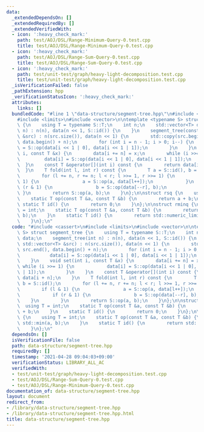 ```yaml
---
data:
  _extendedDependsOn: []
  _extendedRequiredBy: []
  _extendedVerifiedWith:
  - icon: ':heavy_check_mark:'
    path: test/AOJ/DSL/Range-Minimum-Query-0.test.cpp
    title: test/AOJ/DSL/Range-Minimum-Query-0.test.cpp
  - icon: ':heavy_check_mark:'
    path: test/AOJ/DSL/Range-Sum-Query-0.test.cpp
    title: test/AOJ/DSL/Range-Sum-Query-0.test.cpp
  - icon: ':heavy_check_mark:'
    path: test/unit-test/graph/heavy-light-decomposition.test.cpp
    title: test/unit-test/graph/heavy-light-decomposition.test.cpp
  _isVerificationFailed: false
  _pathExtension: hpp
  _verificationStatusIcon: ':heavy_check_mark:'
  attributes:
    links: []
  bundledCode: "#line 1 \"data-structure/segment-tree.hpp\"\n#include <cassert>\n\
    #include <limits>\n#include <vector>\n\ntemplate <typename S> struct segment_tree\
    \ {\n    using T = typename S::T;\n    int n;\n    std::vector<T> data;\n    segment_tree(int\
    \ n) : n(n), data(n << 1, S::id()) {\n    }\n    segment_tree(const std::vector<T>\
    \ &src) : n(src.size()), data(n << 1) {\n        std::copy(src.begin(), src.end(),\
    \ data.begin() + n);\n        for (int i = n - 1; i > 0; i--) {\n            data[i]\
    \ = S::op(data[i << 1 | 0], data[i << 1 | 1]);\n        }\n    }\n    void set(int\
    \ i, const T &x) {\n        data[i += n] = x;\n        while (i >>= 1) {\n   \
    \         data[i] = S::op(data[i << 1 | 0], data[i << 1 | 1]);\n        }\n  \
    \  }\n    const T &operator[](int i) const {\n        return data[i + n];\n  \
    \  }\n    T fold(int l, int r) const {\n        T a = S::id(), b = S::id();\n\
    \        for (l += n, r += n; l < r; l >>= 1, r >>= 1) {\n            if (l &\
    \ 1) {\n                a = S::op(a, data[l++]);\n            }\n            if\
    \ (r & 1) {\n                b = S::op(data[--r], b);\n            }\n       \
    \ }\n        return S::op(a, b);\n    }\n};\n\nstruct rsq {\n    using T = int;\n\
    \    static T op(const T &a, const T &b) {\n        return a + b;\n    }\n   \
    \ static T id() {\n        return 0;\n    }\n};\n\nstruct rminq {\n    using T\
    \ = int;\n    static T op(const T &a, const T &b) {\n        return std::min(a,\
    \ b);\n    }\n    static T id() {\n        return std::numeric_limits<T>::max();\n\
    \    }\n};\n"
  code: "#include <cassert>\n#include <limits>\n#include <vector>\n\ntemplate <typename\
    \ S> struct segment_tree {\n    using T = typename S::T;\n    int n;\n    std::vector<T>\
    \ data;\n    segment_tree(int n) : n(n), data(n << 1, S::id()) {\n    }\n    segment_tree(const\
    \ std::vector<T> &src) : n(src.size()), data(n << 1) {\n        std::copy(src.begin(),\
    \ src.end(), data.begin() + n);\n        for (int i = n - 1; i > 0; i--) {\n \
    \           data[i] = S::op(data[i << 1 | 0], data[i << 1 | 1]);\n        }\n\
    \    }\n    void set(int i, const T &x) {\n        data[i += n] = x;\n       \
    \ while (i >>= 1) {\n            data[i] = S::op(data[i << 1 | 0], data[i << 1\
    \ | 1]);\n        }\n    }\n    const T &operator[](int i) const {\n        return\
    \ data[i + n];\n    }\n    T fold(int l, int r) const {\n        T a = S::id(),\
    \ b = S::id();\n        for (l += n, r += n; l < r; l >>= 1, r >>= 1) {\n    \
    \        if (l & 1) {\n                a = S::op(a, data[l++]);\n            }\n\
    \            if (r & 1) {\n                b = S::op(data[--r], b);\n        \
    \    }\n        }\n        return S::op(a, b);\n    }\n};\n\nstruct rsq {\n  \
    \  using T = int;\n    static T op(const T &a, const T &b) {\n        return a\
    \ + b;\n    }\n    static T id() {\n        return 0;\n    }\n};\n\nstruct rminq\
    \ {\n    using T = int;\n    static T op(const T &a, const T &b) {\n        return\
    \ std::min(a, b);\n    }\n    static T id() {\n        return std::numeric_limits<T>::max();\n\
    \    }\n};\n"
  dependsOn: []
  isVerificationFile: false
  path: data-structure/segment-tree.hpp
  requiredBy: []
  timestamp: '2021-04-28 09:04:03+09:00'
  verificationStatus: LIBRARY_ALL_AC
  verifiedWith:
  - test/unit-test/graph/heavy-light-decomposition.test.cpp
  - test/AOJ/DSL/Range-Sum-Query-0.test.cpp
  - test/AOJ/DSL/Range-Minimum-Query-0.test.cpp
documentation_of: data-structure/segment-tree.hpp
layout: document
redirect_from:
- /library/data-structure/segment-tree.hpp
- /library/data-structure/segment-tree.hpp.html
title: data-structure/segment-tree.hpp
---
```

